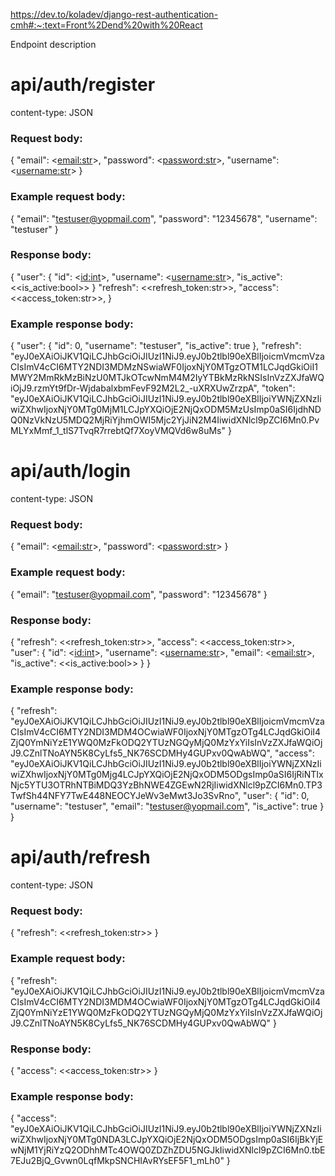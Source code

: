 https://dev.to/koladev/django-rest-authentication-cmh#:~:text=Front%2Dend%20with%20React


Endpoint description

# api/auth/register

content-type: JSON

### Request body:

{
    "email": <<email:str>>,
    "password": <<password:str>>,
    "username": <<username:str>>
}

### Example request body:

{
    "email": "testuser@yopmail.com",
    "password": "12345678",
    "username": "testuser"
}

### Response body: 

{
    "user": {
        "id": <<id:int>>,
        "username": <<username:str>>,
        "is_active": <<is_active:bool>>
    }
    "refresh": <<refresh_token:str>>,
    "access": <<access_token:str>>,
}

### Example response body:

{
    "user": {
        "id": 0,
        "username": "testuser",
        "is_active": true
    },
    "refresh": "eyJ0eXAiOiJKV1QiLCJhbGciOiJIUzI1NiJ9.eyJ0b2tlbl90eXBlIjoicmVmcmVzaCIsImV4cCI6MTY2NDI3MDMzNSwiaWF0IjoxNjY0MTgzOTM1LCJqdGkiOiI1MWY2MmRkMzBiNzU0MTJkOTcwNmM4M2IyYTBkMzRkNSIsInVzZXJfaWQiOjJ9.rzmYt9fDr-WjdabalxbmFevF92M2L2_-uXRXUwZrzpA",
    "token": "eyJ0eXAiOiJKV1QiLCJhbGciOiJIUzI1NiJ9.eyJ0b2tlbl90eXBlIjoiYWNjZXNzIiwiZXhwIjoxNjY0MTg0MjM1LCJpYXQiOjE2NjQxODM5MzUsImp0aSI6IjdhNDQ0NzVkNzU5MDQ2MjRiYjhmOWI5Mjc2YjJiN2M4IiwidXNlcl9pZCI6Mn0.PvMLYxMmf_1_tlS7TvqR7rrebtQf7XoyVMQVd6w8uMs"
}

# api/auth/login

content-type: JSON

### Request body:

{
    "email": <<email:str>>,
    "password": <<password:str>>
}

### Example request body:

{
    "email": "testuser@yopmail.com",
    "password": "12345678"
}

### Response body: 

{
    "refresh": <<refresh_token:str>>,
    "access": <<access_token:str>>,
    "user": {
        "id": <<id:int>>,
        "username": <<username:str>>,
        "email": <<email:str>>,
        "is_active": <<is_active:bool>>
    }
}

### Example response body:

{
    "refresh": "eyJ0eXAiOiJKV1QiLCJhbGciOiJIUzI1NiJ9.eyJ0b2tlbl90eXBlIjoicmVmcmVzaCIsImV4cCI6MTY2NDI3MDM4OCwiaWF0IjoxNjY0MTgzOTg4LCJqdGkiOiI4ZjQ0YmNiYzE1YWQ0MzFkODQ2YTUzNGQyMjQ0MzYxYiIsInVzZXJfaWQiOjJ9.CZnlTNoAYN5K8CyLfs5_NK76SCDMHy4GUPxv0QwAbWQ",
    "access": "eyJ0eXAiOiJKV1QiLCJhbGciOiJIUzI1NiJ9.eyJ0b2tlbl90eXBlIjoiYWNjZXNzIiwiZXhwIjoxNjY0MTg0Mjg4LCJpYXQiOjE2NjQxODM5ODgsImp0aSI6IjRiNTIxNjc5YTU3OTRhNTBiMDQ3YzBhNWE4ZGEwN2RjIiwidXNlcl9pZCI6Mn0.TP3TwfSh44NFY7TwE448NEOCYJeWv3eMwt3Jo3SvRno",
    "user": {
        "id": 0,
        "username": "testuser",
        "email": "testuser@yopmail.com",
        "is_active": true
    }
}

# api/auth/refresh

content-type: JSON

### Request body:

{
    "refresh": <<refresh_token:str>>
}

### Example request body:

{
    "refresh": "eyJ0eXAiOiJKV1QiLCJhbGciOiJIUzI1NiJ9.eyJ0b2tlbl90eXBlIjoicmVmcmVzaCIsImV4cCI6MTY2NDI3MDM4OCwiaWF0IjoxNjY0MTgzOTg4LCJqdGkiOiI4ZjQ0YmNiYzE1YWQ0MzFkODQ2YTUzNGQyMjQ0MzYxYiIsInVzZXJfaWQiOjJ9.CZnlTNoAYN5K8CyLfs5_NK76SCDMHy4GUPxv0QwAbWQ"
}

### Response body:

{
    "access": <<access_token:str>>
}

### Example response body:

{
    "access": "eyJ0eXAiOiJKV1QiLCJhbGciOiJIUzI1NiJ9.eyJ0b2tlbl90eXBlIjoiYWNjZXNzIiwiZXhwIjoxNjY0MTg0NDA3LCJpYXQiOjE2NjQxODM5ODgsImp0aSI6IjBkYjEwNjM1YjRiYzQ2ODhhMTc4OWQ0ZDZhZDU5NGJkIiwidXNlcl9pZCI6Mn0.tbE7EJu2BjQ_Gvwn0LqfMkpSNCHIAvRYsEF5F1_mLh0"
}